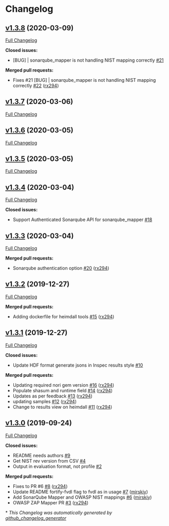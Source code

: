 # Changelog

## [v1.3.8](https://github.com/mitre/heimdall_tools/tree/v1.3.8) (2020-03-09)

[Full Changelog](https://github.com/mitre/heimdall_tools/compare/v1.3.7...v1.3.8)

**Closed issues:**

- \[BUG\] | sonarqube\_mapper is not handling NIST mapping correctly [\#21](https://github.com/mitre/heimdall_tools/issues/21)

**Merged pull requests:**

- Fixes \#21 \[BUG\] | sonarqube\_mapper is not handling NIST mapping correctly [\#22](https://github.com/mitre/heimdall_tools/pull/22) ([rx294](https://github.com/rx294))

## [v1.3.7](https://github.com/mitre/heimdall_tools/tree/v1.3.7) (2020-03-06)

[Full Changelog](https://github.com/mitre/heimdall_tools/compare/v1.3.6...v1.3.7)

## [v1.3.6](https://github.com/mitre/heimdall_tools/tree/v1.3.6) (2020-03-05)

[Full Changelog](https://github.com/mitre/heimdall_tools/compare/v1.3.5...v1.3.6)

## [v1.3.5](https://github.com/mitre/heimdall_tools/tree/v1.3.5) (2020-03-05)

[Full Changelog](https://github.com/mitre/heimdall_tools/compare/v1.3.4...v1.3.5)

## [v1.3.4](https://github.com/mitre/heimdall_tools/tree/v1.3.4) (2020-03-04)

[Full Changelog](https://github.com/mitre/heimdall_tools/compare/v1.3.3...v1.3.4)

**Closed issues:**

- Support Authenticated Sonarqube API  for sonarqube\_mapper [\#18](https://github.com/mitre/heimdall_tools/issues/18)

## [v1.3.3](https://github.com/mitre/heimdall_tools/tree/v1.3.3) (2020-03-04)

[Full Changelog](https://github.com/mitre/heimdall_tools/compare/v1.3.2...v1.3.3)

**Merged pull requests:**

- Sonarqube authentication option [\#20](https://github.com/mitre/heimdall_tools/pull/20) ([rx294](https://github.com/rx294))

## [v1.3.2](https://github.com/mitre/heimdall_tools/tree/v1.3.2) (2019-12-27)

[Full Changelog](https://github.com/mitre/heimdall_tools/compare/v1.3.1...v1.3.2)

**Merged pull requests:**

- Adding dockerfile for heimdall tools [\#15](https://github.com/mitre/heimdall_tools/pull/15) ([rx294](https://github.com/rx294))

## [v1.3.1](https://github.com/mitre/heimdall_tools/tree/v1.3.1) (2019-12-27)

[Full Changelog](https://github.com/mitre/heimdall_tools/compare/v1.3.0...v1.3.1)

**Closed issues:**

- Update HDF format generate jsons in Inspec results style [\#10](https://github.com/mitre/heimdall_tools/issues/10)

**Merged pull requests:**

- Updating required nori gem version [\#16](https://github.com/mitre/heimdall_tools/pull/16) ([rx294](https://github.com/rx294))
- Populate shasum and runtime field  [\#14](https://github.com/mitre/heimdall_tools/pull/14) ([rx294](https://github.com/rx294))
- Updates as per feedback [\#13](https://github.com/mitre/heimdall_tools/pull/13) ([rx294](https://github.com/rx294))
- updating samples  [\#12](https://github.com/mitre/heimdall_tools/pull/12) ([rx294](https://github.com/rx294))
- Change to results view on heimdall [\#11](https://github.com/mitre/heimdall_tools/pull/11) ([rx294](https://github.com/rx294))

## [v1.3.0](https://github.com/mitre/heimdall_tools/tree/v1.3.0) (2019-09-24)

[Full Changelog](https://github.com/mitre/heimdall_tools/compare/c9c08305796eaf12d7abb2535c285a4acd2f5a91...v1.3.0)

**Closed issues:**

- README needs authors [\#9](https://github.com/mitre/heimdall_tools/issues/9)
- Get NIST rev version from CSV [\#4](https://github.com/mitre/heimdall_tools/issues/4)
- Output in evaluation format, not profile  [\#2](https://github.com/mitre/heimdall_tools/issues/2)

**Merged pull requests:**

- Fixes to PR \#6 [\#8](https://github.com/mitre/heimdall_tools/pull/8) ([rx294](https://github.com/rx294))
- Update README fortify-fvdl flag to fvdl as in usage [\#7](https://github.com/mitre/heimdall_tools/pull/7) ([mirskiy](https://github.com/mirskiy))
- Add SonarQube Mapper and OWASP NIST mappings [\#6](https://github.com/mitre/heimdall_tools/pull/6) ([mirskiy](https://github.com/mirskiy))
- OWASP ZAP Mapper PR [\#3](https://github.com/mitre/heimdall_tools/pull/3) ([rx294](https://github.com/rx294))



\* *This Changelog was automatically generated by [github_changelog_generator](https://github.com/github-changelog-generator/github-changelog-generator)*
